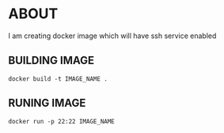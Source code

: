 # ABOUT
I am creating docker image which will have ssh service enabled

## BUILDING IMAGE

` docker build -t IMAGE_NAME . `

## RUNING IMAGE

` docker run -p 22:22 IMAGE_NAME `
